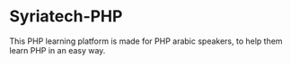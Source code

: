 # Syriatech-PHP
This PHP learning platform is made for PHP arabic speakers, to help them learn PHP in an easy way.
